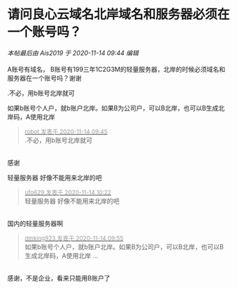 # 请问良心云域名北岸域名和服务器必须在一个账号吗？


<i class="pstatus"> 本帖最后由 Ais2019 于 2020-11-14 09:44 编辑 </i><br />
<br />
A账号有域名， B账号有199三年1C2G3M的轻量服务器，北岸的时候必须域名和服务器在一个账号吗？谢谢

.不必，用b账号北岸就可

如果b账号个人户，就b账户北岸。如果B为公司户，可以B北岸，也可以B生成北岸码，A使用北岸

<div class="quote"><blockquote><font size="2"><a href="https://www.hostloc.com/forum.php?mod=redirect&amp;goto=findpost&amp;pid=9451940&amp;ptid=766506" target="_blank"><font color="#999999">robot 发表于 2020-11-14 09:45</font></a></font><br />
.不必，用b账号北岸就可</blockquote></div><br />
感谢

轻量服务器 好像不能用来北岸的吧

<div class="quote"><blockquote><font size="2"><a href="https://www.hostloc.com/forum.php?mod=redirect&amp;goto=findpost&amp;pid=9452082&amp;ptid=766506" target="_blank"><font color="#999999">ufo629 发表于 2020-11-14 10:22</font></a></font><br />
轻量服务器 好像不能用来北岸的吧</blockquote></div><br />
国内的轻量服务器啊

<div class="quote"><blockquote><font size="2"><a href="https://www.hostloc.com/forum.php?mod=redirect&amp;goto=findpost&amp;pid=9451980&amp;ptid=766506" target="_blank"><font color="#999999">dmking923 发表于 2020-11-14 09:55</font></a></font><br />
如果b账号个人户，就b账户北岸。如果B为公司户，可以B北岸，也可以B生成北岸码，A使用北岸 ...</blockquote></div><br />
感谢，不是企业，看来只能用B账户了
